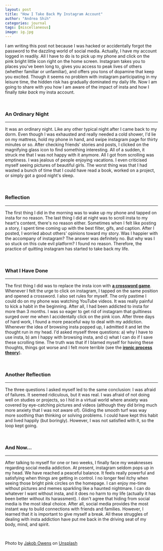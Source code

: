 ```yaml
---
layout: post
title: "How I Take Back My Instagram Account"
author: "Andrea Shih"
categories: journal
tags: [miscellaneous]
image: ig.jpg
---
```


I am writing this post not because I was hacked or accidentally forgot the password to the dazzling world of social media. Actually, I have my account logged in readily. All I have to do is to pick up my phone and click on the pink bright little icon right on the home screen. Instagram takes you to places you've been long to, gives you access to peak lives of others (whether familiar or unfamiliar), and offers you tons of dopamine that keep you excited. Though it seems no problem with instagram participating in my leisure time, the hidden risk has gradually dominated my daily life. Now I am going to share with you how I am aware of the impact of insta and how I finally *take back* my insta account.

&nbsp;

### An Ordinary Night

---

It was an ordinary night. Like any other typical night after I came back to my dorm. Even though I was exhausted and really needed a cold shower, I'd lie on my mattress, hold my phone in hand, and swipe instagram page for thirty minutes or so. After checking friends' stories and posts, I clicked on the magnifying glass icon to find something interesting. All of a sudden, it struck me that I was not happy with it anymore. All I got from scrolling was emptiness. I was jealous of people enjoying vacations. I even criticised myself seeing pictures of beautiful girls. The worst thing was that I had wasted a bunch of time that I could have read a book, worked on a project, or simply got a good night's sleep.

&nbsp;

### Reflection

---

The first thing I did in the morning was to wake up my phone and tapped on insta for no reason. The last thing I did at night was to scroll insta to my heart's content, there's no reason either. Sometimes when I felt like posting a story, I spent time coming up with the best filter, gifs, and caption. After I posted, I worried about others' opinions toward my story. Was I happier with the accompany of instagram? The answer was definitely no. But why was I so stuck on this cute evil platform? I found no reason. Therefore, the practice of quitting instagram has started to take back my life.

&nbsp;

### What I Have Done

---

The first thing I did was to replace the insta icon with [**<u>a crossword game</u>**](https://apps.apple.com/us/app/new-york-times-crossword/id307569751). Whenever I felt the urge to click on instagram, I tapped on the same position and opened a crossword. I also set rules for myself. The only pastime I could do on my phone was watching YouTube videos. It was really painful to kick a habit in the beginning. After all, I had been addicted to insta for more than 3 months. I was so eager to get rid of instagram that guiltiness surged over me when I accidentally click on the pink icon. After three days of hard work, I found a more peaceful way to deal with my addiction. Whenever the idea of browsing insta popped up, I admitted it and let the thought run in my head. I'd asked myself three questions: a) why I have to use insta, b) am I happy with browsing insta, and c) what I can do if I save these scrolling time. The truth was that if I blamed myself for having these thoughts, things got worse and I felt more terrible (see the [**<u>ironic process theory</u>**](https://en.wikipedia.org/wiki/Ironic_process_theory)). 

&nbsp;

### Another Reflection

---

The three questions I asked myself led to the same conclusion: I was afraid of failures. It seemed ridiculous, but it was real. I was afraid of not doing well on studies or projects, so I hid in a virtual world where anxiety was covered by eye-catching pictures and videos (although they did bring much more anxiety that I was not aware of). Gliding the smooth turf was way more soothing than thinking or solving problems. I could have kept this habit and lived happily (but boringly). However, I was not satisfied with it, so the loop kept going. 

&nbsp;

### And Now...

---

After talking to myself for one or two weeks, I finally face my weaknesses regarding social media addiction. At present, instagram seldom pops up in my head. We have reached a peaceful balance. It feels really powerful and satisfying when things are getting in control. I no longer feel itchy when seeing those bright pink circles on the homepage. I can enjoy me-time without pictures and memes sparkling like a haunted nightmare. I can do whatever I want without insta, and it does no harm to my life (actually it has been better without its harassment). I don't agree that hiding from social media is the most ideal choice. After all, social media provides the most instant way to build connections with friends and families. However, I learned that it is important to give myself a break. All these struggles of dealing with insta addiction have put me back in the driving seat of my body, mind, and spirit.

&nbsp;

<span>Photo by <a href="https://unsplash.com/@jakobowens1?utm_source=unsplash&amp;utm_medium=referral&amp;utm_content=creditCopyText">Jakob Owens</a> on <a href="https://unsplash.com/s/photos/instagram?utm_source=unsplash&amp;utm_medium=referral&amp;utm_content=creditCopyText">Unsplash</a></span>